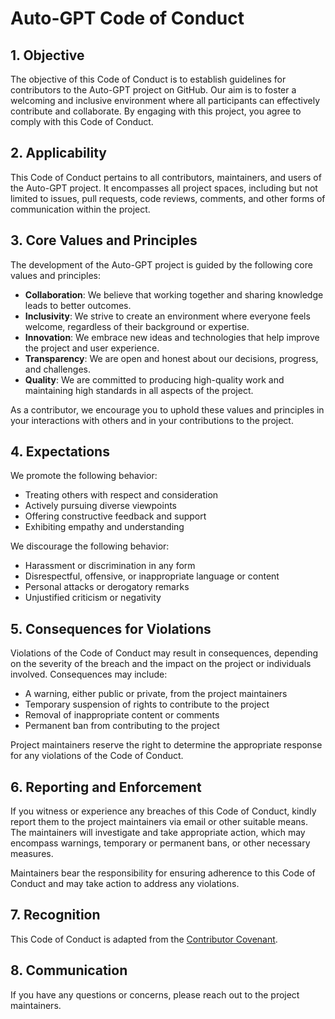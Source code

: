 # Auto-GPT Code of Conduct

## 1. Objective

The objective of this Code of Conduct is to establish guidelines for contributors to the Auto-GPT project on GitHub. Our aim is to foster a welcoming and inclusive environment where all participants can effectively contribute and collaborate. By engaging with this project, you agree to comply with this Code of Conduct.

## 2. Applicability

This Code of Conduct pertains to all contributors, maintainers, and users of the Auto-GPT project. It encompasses all project spaces, including but not limited to issues, pull requests, code reviews, comments, and other forms of communication within the project.

## 3. Core Values and Principles

The development of the Auto-GPT project is guided by the following core values and principles:

* **Collaboration**: We believe that working together and sharing knowledge leads to better outcomes.
* **Inclusivity**: We strive to create an environment where everyone feels welcome, regardless of their background or expertise.
* **Innovation**: We embrace new ideas and technologies that help improve the project and user experience.
* **Transparency**: We are open and honest about our decisions, progress, and challenges.
* **Quality**: We are committed to producing high-quality work and maintaining high standards in all aspects of the project.

As a contributor, we encourage you to uphold these values and principles in your interactions with others and in your contributions to the project.

## 4. Expectations

We promote the following behavior:

* Treating others with respect and consideration
* Actively pursuing diverse viewpoints
* Offering constructive feedback and support
* Exhibiting empathy and understanding

We discourage the following behavior:

* Harassment or discrimination in any form
* Disrespectful, offensive, or inappropriate language or content
* Personal attacks or derogatory remarks
* Unjustified criticism or negativity

## 5. Consequences for Violations

Violations of the Code of Conduct may result in consequences, depending on the severity of the breach and the impact on the project or individuals involved. Consequences may include:

* A warning, either public or private, from the project maintainers
* Temporary suspension of rights to contribute to the project
* Removal of inappropriate content or comments
* Permanent ban from contributing to the project

Project maintainers reserve the right to determine the appropriate response for any violations of the Code of Conduct.

## 6. Reporting and Enforcement

If you witness or experience any breaches of this Code of Conduct, kindly report them to the project maintainers via email or other suitable means. The maintainers will investigate and take appropriate action, which may encompass warnings, temporary or permanent bans, or other necessary measures.

Maintainers bear the responsibility for ensuring adherence to this Code of Conduct and may take action to address any violations.

## 7. Recognition

This Code of Conduct is adapted from the [Contributor Covenant](https://www.contributor-covenant.org/version/2/0/code_of_conduct.html).

## 8. Communication

If you have any questions or concerns, please reach out to the project maintainers.
